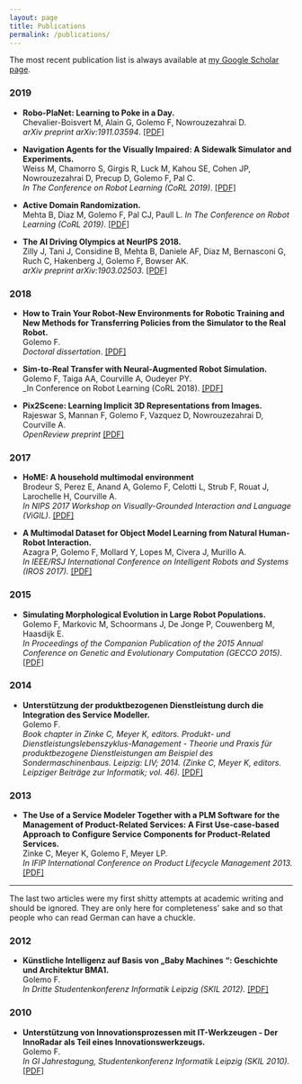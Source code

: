 ```yaml
---
layout: page
title: Publications
permalink: /publications/
---
```


The most recent publication list is always available at [my Google Scholar page](https://scholar.google.de/citations?user=qvRf9xsAAAAJ).

### 2019

- **Robo-PlaNet: Learning to Poke in a Day.** <br>Chevalier-Boisvert M, Alain G, Golemo F, Nowrouzezahrai D. <br> _arXiv preprint arXiv:1911.03594_. [\[PDF\]](https://arxiv.org/pdf/1911.03594.pdf)

- **Navigation Agents for the Visually Impaired: A Sidewalk Simulator and Experiments.** <br>Weiss M, Chamorro S, Girgis R, Luck M, Kahou SE, Cohen JP, Nowrouzezahrai D, Precup D, Golemo F, Pal C.  <br> _In The Conference on Robot Learning (CoRL 2019)_. [\[PDF\]](https://arxiv.org/pdf/1910.13249.pdf)

- **Active Domain Randomization.** <br>Mehta B, Diaz M, Golemo F, Pal CJ, Paull L. _In The Conference on Robot Learning (CoRL 2019)_. [\[PDF\]](https://arxiv.org/pdf/1904.04762.pdf)

- **The AI Driving Olympics at NeurIPS 2018.** <br>Zilly J, Tani J, Considine B, Mehta B, Daniele AF, Diaz M, Bernasconi G, Ruch C, Hakenberg J, Golemo F, Bowser AK. <br>_arXiv preprint arXiv:1903.02503_. [\[PDF\]](https://arxiv.org/pdf/1903.02503.pdf)

### 2018

- **How to Train Your Robot-New Environments for Robotic Training and New Methods for Transferring Policies from the Simulator to the Real Robot.** <br>Golemo F. <br>_Doctoral dissertation_. [\[PDF\]](https://hal.inria.fr/tel-01974203/file/89722_GOLEMO_2018_archivage.pdf)

- **Sim-to-Real Transfer with Neural-Augmented Robot Simulation.** <br>Golemo F, Taiga AA, Courville A, Oudeyer PY. <br>_In Conference on Robot Learning (CoRL 2018). [\[PDF\]](http://proceedings.mlr.press/v87/golemo18a/golemo18a.pdf)

- **Pix2Scene: Learning Implicit 3D Representations from Images.** <br>Rajeswar S, Mannan F, Golemo F, Vazquez D, Nowrouzezahrai D, Courville A. <br>_OpenReview preprint_ [\[PDF\]](https://openreview.net/pdf?id=BJeem3C9F7)

### 2017

- **HoME: A household multimodal environment** <br>Brodeur S, Perez E, Anand A, Golemo F, Celotti L, Strub F, Rouat J, Larochelle H, Courville A. <br>_In NIPS 2017 Workshop on Visually-Grounded Interaction and Language (ViGIL)_. [\[PDF\]](https://arxiv.org/pdf/1711.11017.pdf)

- **A Multimodal Dataset for Object Model Learning from Natural Human-Robot Interaction.** <br>Azagra P, Golemo F, Mollard Y, Lopes M, Civera J, Murillo A. <br> _In IEEE/RSJ International Conference on Intelligent Robots and Systems (IROS 2017)._ [\[PDF\]](https://hal.inria.fr/hal-01567236/document)


### 2015

- **Simulating Morphological Evolution in Large Robot Populations.** <br>Golemo F, Markovic M, Schoormans J, De Jonge P, Couwenberg M, Haasdijk E. <br>_In Proceedings of the Companion Publication of the 2015 Annual Conference on Genetic and Evolutionary Computation (GECCO 2015)_. [\[PDF\]](https://www.researchgate.net/profile/Evert_Haasdijk/publication/280879056_Simulating_Morphological_Evolution_in_Large_Robot_Populations/links/55c9e68908aeca747d68bddf.pdf)

### 2014

- **Unterstützung der produktbezogenen Dienstleistung durch die Integration des Service Modeller.** <br>Golemo F.  <br>_Book chapter in Zinke C, Meyer K, editors. Produkt- und Dienstleistungslebenszyklus-Management - Theorie und Praxis für produktbezogene Dienstleistungen am Beispiel des Sondermaschinenbaus. Leipzig: LIV; 2014. (Zinke C, Meyer K, editors. Leipziger Beiträge zur Informatik; vol. 46)._ [\[PDF\]](http://www.qucosa.de/fileadmin/data/qucosa/documents/15175/Produkt-%20und%20Dienstleistungslebenszyklus-Management.pdf)

### 2013

- **The Use of a Service Modeler Together with a PLM Software for the Management of Product-Related Services: A First Use-case-based Approach to Configure Service Components for Product-Related Services.** <br>Zinke C, Meyer K, Golemo F, Meyer LP. <br>_In IFIP International Conference on Product Lifecycle Management 2013._ [\[PDF\]](https://link.springer.com/content/pdf/10.1007/978-3-642-41501-2_45.pdf)

---

The last two articles were my first shitty attempts at academic writing and should be ignored. They are only here for completeness' sake and so that people who can read German can have a chuckle. 

### 2012

- **Künstliche Intelligenz auf Basis von „Baby Machines “: Geschichte und Architektur BMA1.** <br>Golemo F. <br>_In Dritte Studentenkonferenz Informatik Leipzig (SKIL 2012)._ [\[PDF\]](http://skil.informatik.uni-leipzig.de/blog/wp-content/uploads/proceedings/2012/Golemo2012.113.pdf)

### 2010

- **Unterstützung von Innovationsprozessen mit IT-Werkzeugen - Der InnoRadar als Teil eines Innovationswerkzeugs.** <br>Golemo F. <br>_In GI Jahrestagung, Studentenkonferenz Informatik Leipzig (SKIL 2010)._ [\[PDF\]](http://cs.emis.de/LNI/Proceedings/Proceedings176/P-176.pdf#page=1023)
